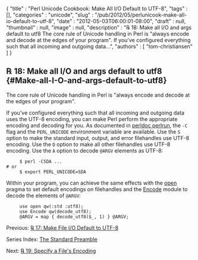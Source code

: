 {
   "title" : "Perl Unicode Cookbook: Make All I/O Default to UTF-8",
   "tags" : [],
   "categories" : "unicode",
   "slug" : "/pub/2012/05/perlunicook-make-all-io-default-to-utf-8",
   "date" : "2012-05-03T06:00:01-08:00",
   "draft" : null,
   "thumbnail" : null,
   "image" : null,
   "description" : "℞ 18: Make all I/O and args default to utf8 The core rule of Unicode handling in Perl is \"always encode and decode at the edges of your program\". If you've configured everything such that all incoming and outgoing data...",
   "authors" : [
      "tom-christiansen"
   ]
}





℞ 18: Make all I/O and args default to utf8 {#Make-all-I-O-and-args-default-to-utf8}
-------------------------------------------

The core rule of Unicode handling in Perl is "always encode and decode
at the edges of your program".

If you've configured everything such that all incoming and outgoing data
uses the UTF-8 encoding, you can make Perl perform the appropriate
encoding and decoding for you. As documented in [perldoc
perlrun](http://perldoc.perl.org/perlrun.html), the `-C` flag and the
`PERL_UNICODE` environment variable are available. Use the `S` option to
make the standard input, output, and error filehandles use UTF-8
encoding. Use the `D` option to make all other filehandles use UTF-8
encoding. Use the `A` option to decode `@ARGV` elements as UTF-8:

         $ perl -CSDA ...
    # or
         $ export PERL_UNICODE=SDA

Within your program, you can achieve the same effects with the
[open](http://perldoc.perl.org/open.html) pragma to set default
encodings on filehandles and the
[Encode](http://perldoc.perl.org/Encode.html) module to decode the
elements of `@ARGV`:

         use open qw(:std :utf8);
         use Encode qw(decode_utf8);
         @ARGV = map { decode_utf8($_, 1) } @ARGV;

Previous: [℞ 17: Make File I/O Default to
UTF-8](/media/_pub_2012_05_perlunicook-make-all-io-default-to-utf-8/perlunicook-make-file-io-default-to-utf-8.html)

Series Index: [The Standard
Preamble](/media/_pub_2012_05_perlunicook-make-all-io-default-to-utf-8/perlunicook-standard-preamble.html)

Next: [℞ 19: Specify a File's
Encoding](/media/_pub_2012_05_perlunicook-make-all-io-default-to-utf-8/perlunicook-specify-a-files-encoding.html)


